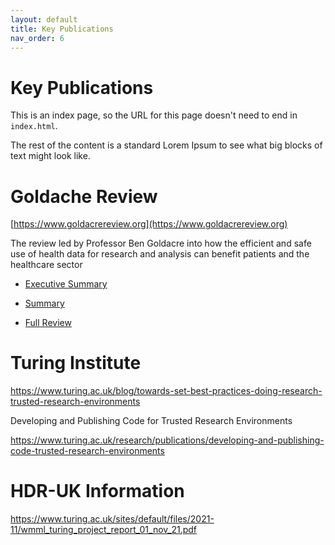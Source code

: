 ```yaml
---
layout: default
title: Key Publications
nav_order: 6
---
```


# Key Publications

This is an index page, so the URL for this page doesn't need to end in
`index.html`.

The rest of the content is a standard Lorem Ipsum to see what big blocks of
text might look like.

# Goldache Review

[https://www.goldacrereview.org](https://www.goldacrereview.org)

The review led by Professor Ben Goldacre into how the efficient and safe use of health data for research and analysis can benefit patients and the healthcare sector 

- [Executive Summary](https://assets.publishing.service.gov.uk/government/uploads/system/uploads/attachment_data/file/1067057/executive-summary-goldacre-review-using-health-data-for-research-and-analysis.pdf)

- [Summary](https://assets.publishing.service.gov.uk/government/uploads/system/uploads/attachment_data/file/1067058/summary-goldacre-review-using-health-data-for-research-and-analysis.pdf)

- [Full Review](https://assets.publishing.service.gov.uk/government/uploads/system/uploads/attachment_data/file/1067053/goldacre-review-using-health-data-for-research-and-analysis.pdf)


#  Turing Institute

https://www.turing.ac.uk/blog/towards-set-best-practices-doing-research-trusted-research-environments

Developing and Publishing Code for Trusted Research Environments

https://www.turing.ac.uk/research/publications/developing-and-publishing-code-trusted-research-environments

# HDR-UK Information




https://www.turing.ac.uk/sites/default/files/2021-11/wmml_turing_project_report_01_nov_21.pdf
